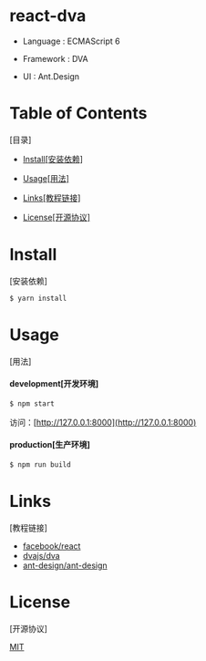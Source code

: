# react-dva  
  

* Language : ECMAScript 6  

* Framework : DVA  

* UI : Ant.Design  

# Table of Contents  
[目录]  

* [Install[安装依赖]](#install)  

* [Usage[用法]](#usage)  

* [Links[教程链接]](#links)  

* [License[开源协议]](#license)  

# Install  
[安装依赖]  

```bash
$ yarn install
```

# Usage  
[用法]  

#### development[开发环境]  

```bash
$ npm start
```
访问：[http://127.0.0.1:8000](http://127.0.0.1:8000)  

#### production[生产环境]

```bash
$ npm run build
```

# Links  
[教程链接]  

* [facebook/react](https://github.com/facebook/react)  
* [dvajs/dva](https://github.com/dvajs/dva)
* [ant-design/ant-design](https://github.com/ant-design/ant-design)

# License  
[开源协议]  

[MIT](https://tldrlegal.com/license/mit-license)

